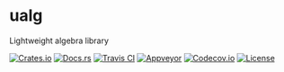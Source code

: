 # ualg

Lightweight algebra library

[![Crates.io][crates_badge]][crates]
[![Docs.rs][docs_badge]][docs]
[![Travis CI][travis_badge]][travis]
[![Appveyor][appveyor_badge]][appveyor]
[![Codecov.io][codecov_badge]][codecov]
[![License][license_badge]][license]

[crates_badge]: https://img.shields.io/crates/v/ualg.svg
[docs_badge]: https://docs.rs/ualg/badge.svg
[travis_badge]: https://api.travis-ci.org/agerasev/ualg.svg
[appveyor_badge]: https://ci.appveyor.com/api/projects/status/github/agerasev/ualg?branch=master&svg=true
[codecov_badge]: https://codecov.io/gh/agerasev/ualg/graphs/badge.svg
[license_badge]: https://img.shields.io/crates/l/ualg.svg

[crates]: https://crates.io/crates/ualg
[docs]: https://docs.rs/ualg
[travis]: https://travis-ci.org/agerasev/ualg
[appveyor]: https://ci.appveyor.com/project/agerasev/ualg
[codecov]: https://codecov.io/gh/agerasev/ualg
[license]: #license
